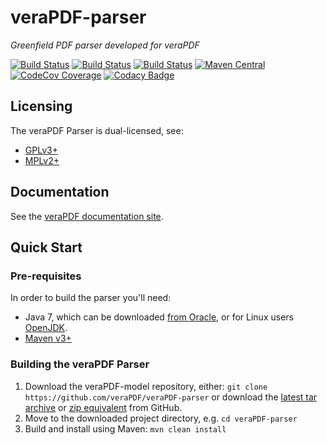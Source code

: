 veraPDF-parser
==============
*Greenfield PDF parser developed for veraPDF*

[![Build Status](https://travis-ci.org/veraPDF/veraPDF-parser.svg?branch=integration)](https://travis-ci.org/veraPDF/parser "Travis-CI")
[![Build Status](http://jenkins.openpreservation.org/buildStatus/icon?job=veraPDF-parser)](http://jenkins.openpreservation.org/job/veraPDF-parser/ "OPF Jenkins Release")
[![Build Status](http://jenkins.openpreservation.org/buildStatus/icon?job=veraPDF-parser-dev)](http://jenkins.openpreservation.org/job/veraPDF-parser-dev/ "OPF Jenkins Development")
[![Maven Central](https://img.shields.io/maven-central/v/org.verapdf/parser.svg)](http://repo1.maven.org/maven2/org/verapdf/pdf-model/ "Maven central")
[![CodeCov Coverage](https://img.shields.io/codecov/c/github/veraPDF/veraPDF-parser.svg)](https://codecov.io/gh/veraPDF/veraPDF-parser/ "CodeCov coverage")
[![Codacy Badge](https://api.codacy.com/project/badge/Grade/c0cab187a06a4820bc0891dd2bf8db85)](https://www.codacy.com/app/veraPDF/veraPDF-parser?utm_source=github.com&amp;utm_medium=referral&amp;utm_content=veraPDF/veraPDF-parser&amp;utm_campaign=Badge_Grade "Codacy grade")

Licensing
---------
The veraPDF Parser is dual-licensed, see:

 - [GPLv3+](LICENSE.GPL "GNU General Public License, version 3")
 - [MPLv2+](LICENSE.MPL "Mozilla Public License, version 2.0")

Documentation
-------------
See the [veraPDF documentation site](http://docs.verapdf.org/).

Quick Start
-----------
### Pre-requisites

In order to build the parser you'll need:

 * Java 7, which can be downloaded [from Oracle](http://www.oracle.com/technetwork/java/javase/downloads/index.html), or for Linux users [OpenJDK](http://openjdk.java.net/install/index.html).
 * [Maven v3+](https://maven.apache.org/)

### Building the veraPDF Parser

 1. Download the veraPDF-model repository, either: `git clone https://github.com/veraPDF/veraPDF-parser`
 or download the [latest tar archive](https://github.com/veraPDF/veraPDF-parser/archive/integration.tar.gz "veraPDF-parser latest GitHub tar archive") or [zip equivalent](https://github.com/veraPDF/veraPDF-parser/archive/integration.zip "veraPDF-parser latest GitHub zip archive") from GitHub.
 2. Move to the downloaded project directory, e.g. `cd veraPDF-parser`
 3. Build and install using Maven: `mvn clean install`
